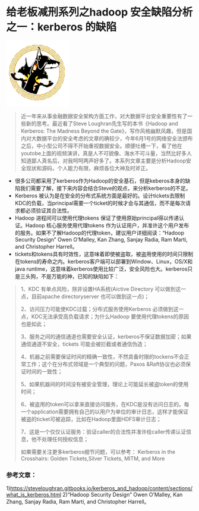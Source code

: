# 给老板减刑系列之hadoop 安全缺陷分析之一：kerberos 的缺陷


<p>
<a href="https://web.mit.edu/kerberos/"><img src="picture/dog-ring.jpg" align="middle"></a>
<p/>

> 近一年来从事金融数据安全架构方面工作，对大数据平台安全重要性有了一些新的思考。最近看了Steve Loughran先生写的本书《Hadoop  and Kerberos: The Madness Beyond the Gate》，写作风格幽默风趣，但是国内对大数据平台的安全考虑的文章的确较少，今年6月1号的网络安全法颁布之后，中小型公司不得不开始重视数据安全。顺便吐槽一下，看了他在youtobe上面的视频演讲，真是人不可貌像、海水不可斗量，当然比好多人知道鄙人真名后，对我呵呵两声好多了。本系列文章主要是分析Hadoop安全现状和源码，个人能力有限，麻烦各位大神及时斧正。
 

 - 很多公司都采用了kerberos作为Hadoop的安全基石，但是keberos本身的缺陷我们需要了解，接下来内容会结合Steve的观点，来分析kerberos的不足。
 - Kerberos 被认为是在安全的分布式系统方面是最好的。设计tickets去限制KDC的负载，当principal需要一个ticket的时候才会与其通信，而不是每次请求都必须验证其合法性。
 - Hadoop 进程间可以使用代理tokens 保证了使用原始principal得以传递认证。Hadoop 核心服务使用代理tokens
   作为认证用户，并准许这个用户发布的服务。如果不了解Hadoop的代理token，建议用户详细阅读：“Hadoop Security Design”  Owen O’Malley, Kan Zhang, Sanjay Radia,  Ram Marti, and Christopher Harrell。
 - tickets和tokens具有时效性，这意味着即使被盗取，被盗用使用的时间只限制在tokens的寿命之内。kerberos客户端可以部署到Window、Linux，OS/X和java runtime，这意味着kerberos使用比较广泛，安全风险也大。kerberos只是三头狗，不是万能的神，已知的缺陷如下：
>  1、KDC 有单点风险，除非设置HA系统(Aictive Directory          可以做到这一点，目前apache directoryserver 也可以做到这一点)；
>  
>  2、访问压力可能使KDC过载；分布式服务使用Kerberos 必须做到这一点，KDC无法承受高负载请求；为什么Hadoop 要使用代理tokens的原因也是如此；
>  
> 3、服务之间的通信通道也需要安全认证，kerberos不保证数据加密；如果通信通道不安全，tickets 可能会被拦截或者通信伪造；
> 
> 4、机器之前需要保证时间的精确一致性，不然具备时限的tockens不会正常工作；这个在分布式领域是一个典型的问题，Paxos &Raft协议也必须保证时间的一致性；
> 
>  5、如果机器间的时间没有被安全管理，理论上可能延长被盗token的使用时间；
>  
> 6、被盗用的token可以拿来直接访问服务，在KDC是没有访问日志的。每一个application需要拥有自己的以用户为单位的审计日志，这样才能保证被盗的ticket可被追踪，比如在Hadoop里面HDFS审计日志； 
> 
> 7、这是一个仅仅认证服务：验证caller的合法性并准许给caller传递认证信息，他不处理任何授权信息；
> 
> 如果需要关注更多kerberos细节问题，可以参考： Kerberos in the Crosshairs: Golden Tickets,Silver Tickets, MITM, and More

### 参考文章：
1)https://steveloughran.gitbooks.io/kerberos_and_hadoop/content/sections/what_is_kerberos.html
2)“Hadoop Security Design”  Owen O’Malley, Kan Zhang, Sanjay Radia,  Ram Marti, and Christopher Harrell。
